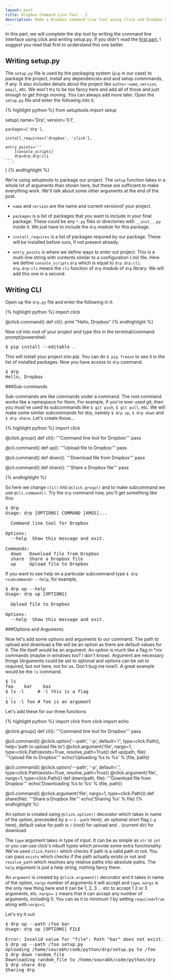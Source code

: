 ```yaml
---
layout: post
title: Dropbox Command Line Tool - 2
description: Make a Dropbox command line tool using Click and Dropbox SDK
---
```


In this part, we will complete the drp tool by writing the command line interface using click and writing setup.py.
If you didn't read the [first part](/posts/dropbox-command-line-tool-1/), I suggest you read that first to understand this one better.

Writing setup.py
----------------

The `setup.py` file is used by the packaging system (`pip` in our case) to package the project, install any dependencies and and setup commmands, if any. It also includes details about the project like `author-name`, `version`, `email`, etc. We won't try to be too fancy here and add all of those and just enough to get things moving. You can always add more later. Open the `setup.py` file and enter the following into it.

{% highlight python %}
from setuptools import setup

setup(
    name='Drp',
    version='0.1',

    packages=['drp'],

    install_requires=['dropbox', 'click'],

    entry_points='''
        [console_scripts]
        drp=drp.drp:cli
    ''',
)
{% endhighlight %}

We're using setuptools to package our project. The `setup` function takes in a whole lot of arguments than shown here, but these are sufficient to make everything work. We'll talk about some other arguments at the end of the post.

- `name` and `version` are the name and current versionof your project.

- `packages` is a list of packages that you want to include in your final package. These could be any `*.py` files or directories with `__init__.py` inside it. We just have to include the `drp` module for this package.

- `install_requires` is a list of packages required by our package. These will be installed before ours, if not present already.

- `entry_points` is where we define ways to enter out project. This is a multi-line string with contents similar to a configuration (.ini) file. Here we define `console_scripts` `drp` which is equal to `drp.drp:cli`. `drp.drp:cli` means the `cli` function of `drp` module of `drp` library. We will add this one in a second.

Writing CLI
-----------

Open up the `drp.py` file and enter the following in it:

{% highlight python %}
import click

@click.command()
def cli():
    print "Hello, Dropbox"
{% endhighlight %}

<!-- EXPLAIN decorators -->
<!-- EXPLAIN decorators -->
<!-- EXPLAIN decorators -->
<!-- EXPLAIN decorators -->
<!-- EXPLAIN decorators -->
<!-- EXPLAIN decorators -->

Now cd into root of your project and type this in the terminal/command prompt/powershell:

<pre class="terminal">
<span class="d">$</span> pip install --editable .
</pre>

This will install your project into pip. You can do `$ pip freeze` to see it in the list of installed packages. Now you have access to `drp` command.

<pre class="terminal">
<span class="d">$</span> drp
Hello, Dropbox
</pre>

###Sub-commands

Sub-commands are like commands under a command. The root command works like a namespace for them. For example, if you're ever used git, then you must've used its subcommands like `$ git push`, `$ git pull`, etc. We will make some similar subcommands for drp, namely `$ drp up`, `$ drp down` and `$ drp share`. Let's create those...

{% highlight python %}
import click

@click.group()
def cli():
    '''Command line tool for Dropbox'''
    pass

@cli.command()
def up():
    '''Upload file to Dropbox'''
    pass

@cli.command()
def down():
    '''Download file from Dropbox'''
    pass

@cli.command()
def share():
    '''Share a Dropbox file'''
    pass

{% endhighlight %}

So here we change `cli()` into `@click.group()` and to make  subcommand we use `@cli.command()`. Try the `drp` command now, you'll get something like this:

<pre class="terminal">
<span class="d">$</span> drp
Usage: drp [OPTIONS] COMMAND [ARGS]...

  Command line tool for Dropbox

Options:
  --help  Show this message and exit.

Commands:
  down   Download file from Dropbox
  share  Share a Dropbox file
  up     Upload file to Dropbox
</pre>

If you want to see help on a particular subcommand type `$ drp <subcommand> --help`, for example,

<pre class="terminal">
<span class="d">$</span> drp up --help
Usage: drp up [OPTIONS]

  Upload file to Dropbox

Options:
  --help  Show this message and exit.
</pre>

###Options and Arguments

Now let's add some options and arguments to our command. The path to upload and download a file will be an option as there are default values for it. The file itself would be an argument. An option is much like a flag in *nix commands (maybe in windows too? I don't know). Argument are necessary things (Arguments could be set to optional and options can be set to required, but not here, not for us. Don't bug me now!). A great example would be the `ls` command.

<pre class="terminal">
<span class="d">$</span> ls
foo    bar    baz
<span class="d">$</span> ls -l     # -l this is a flag
...
<span class="d">$</span> ls -l foo # foo is an argument
</pre>

Let's add these for our three functions

{% highlight python %}
import click
from click import echo

@click.group()
def cli():
    '''Command line tool for Dropbox'''
    pass

@cli.command()
@click.option('--path', '-p', default='/', type=click.Path(),
              help='path to upload file to')
@click.argument('file', nargs=1, type=click.Path(exists=True,
                resolve_path=True))
def up(path, file):
    '''Upload file to Dropbox'''
    echo('Uploading %s to %s' % (file, path))

@cli.command()
@click.option('--path', '-p', default='.', type=click.Path(exists=True,
              resolve_path=True))
@click.argument('file', nargs=1, type=click.Path())
def down(path, file):
    '''Download file from Dropbox'''
    echo('Downloading %s to %s' % (file, path))

@cli.command()
@click.argument('file', nargs=1, type=click.Path())
def share(file):
    '''Share a Dropbox file'''
    echo('Sharing %s' % file)
{% endhighlight %}

An option is created using `@click.option()` decorator which takes in name of the option, preceeded by a **--** (`--path` here), an optional short flag (`-p` here), default value for path is `/` (root) for upload and `.` (current dir) for download.

The `type` argument takes in type of input. It can be as simple as `str` or `int` or you can use click's inbuilt types which provide some extra functionality. We've used `click.Path()` which checks if path is a valid path ot not. You can pass `exists` which checks if the path actually exists or not and `resolve_path` which resolves any relative paths into absolute paths. The `help` argument is just a help string, nothing fancy there.

An `argument` is created by `@click.argument()` decorator and it takes in name of the option, `nargs` number of arguments it will accept and `type`. `nargs` is the only new thing here and it can be 1, 2, 3 ... etc to accept 1 2 or 3 arguments, etc. `nargs=-1` means that it can accept any number of arguments, including 0. You can se it to minimum 1
by setting `required=True` along with `nargs=1`.

Let's try it out:

<pre class="terminal">
<span class="d">$</span> drp up --path /foo bar
Usage: drp up [OPTIONS] FILE

Error: Invalid value for "file": Path "bar" does not exist.
<span class="d">$</span> drp up --path /foo setup.py
Uploading /home/sourabh/code/python/drp/setup.py to /foo
<span class="d">$</span> drp down random_file
Downloading random_file to /home/sourabh/code/python/drp
<span class="d">$</span> drp share drp
Sharing drp
</pre>


